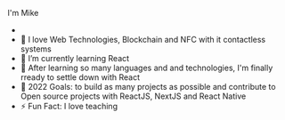 I'm Mike

-  
- 👀 I love Web Technologies, Blockchain and NFC with it contactless systems 
- 🌱 I’m currently learning React
- 💞️ After learning so many languages and and technologies, I'm finally rready to settle down with React
- 📖 2022 Goals: to build as many projects as possible and contribute to Open source projects with ReactJS, NextJS and React Native
- ⚡ Fun Fact: I love teaching 

<!---
aim-bits/aim-bits is a ✨ special ✨ repository because its `README.md` (this file) appears on your GitHub profile.
You can click the Preview link to take a look at your changes.
--->
